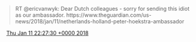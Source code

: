 > RT @ericvanwyk: Dear Dutch colleagues \- sorry for sending this idiot as our ambassador\.    https://www\.theguardian\.com/us\-news/2018/jan/11/netherlands\-holland\-peter\-hoekstra\-ambassador

<img src="../../media/tweet.ico" width="12" /> [Thu Jan 11 22:27:30 +0000 2018](https://twitter.com/DromerDenker/status/951581359587414022)